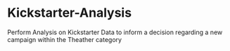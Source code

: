 # Kickstarter-Analysis
Perform Analysis on Kickstarter Data to inform a decision regarding a new campaign within the Theather category
